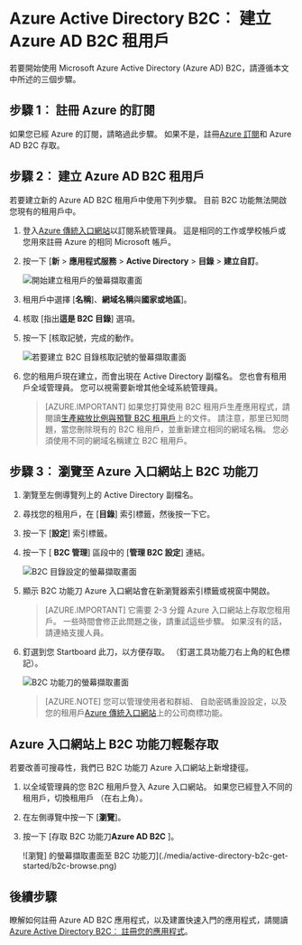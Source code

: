 <properties
    pageTitle="Azure Active Directory B2C︰ 建立 Azure Active Directory B2C 租用戶 |Microsoft Azure"
    description="如何建立 Azure Active Directory B2C 租用戶主題"
    services="active-directory-b2c"
    documentationCenter=""
    authors="swkrish"
    manager="mbaldwin"
    editor="bryanla"/>

<tags
    ms.service="active-directory-b2c"
    ms.workload="identity"
    ms.tgt_pltfrm="na"
    ms.topic="article"
    ms.devlang="na"
    ms.date="08/30/2016"
    ms.author="swkrish"/>

# <a name="azure-active-directory-b2c-create-an-azure-ad-b2c-tenant"></a>Azure Active Directory B2C︰ 建立 Azure AD B2C 租用戶

若要開始使用 Microsoft Azure Active Directory (Azure AD) B2C，請遵循本文中所述的三個步驟。

## <a name="step-1-sign-up-for-an-azure-subscription"></a>步驟 1︰ 註冊 Azure 的訂閱

如果您已經 Azure 的訂閱，請略過此步驟。 如果不是，註冊[Azure 訂閱](../active-directory/sign-up-organization.md)和 Azure AD B2C 存取。

## <a name="step-2-create-an-azure-ad-b2c-tenant"></a>步驟 2︰ 建立 Azure AD B2C 租用戶

若要建立新的 Azure AD B2C 租用戶中使用下列步驟。 目前 B2C 功能無法開啟您現有的租用戶中。

1. 登入[Azure 傳統入口網站](https://manage.windowsazure.com/)以訂閱系統管理員。 這是相同的工作或學校帳戶或您用來註冊 Azure 的相同 Microsoft 帳戶。
2. 按一下 [**新** > **應用程式服務** > **Active Directory** > **目錄** > **建立自訂**。

    ![開始建立租用戶的螢幕擷取畫面](./media/active-directory-b2c-get-started/new-directory.png)

3. 租用戶中選擇 [**名稱**]、**網域名稱**與**國家或地區**]。
4. 核取 [指出**這是 B2C 目錄**] 選項。
5. 按一下 [核取記號，完成的動作。

    ![若要建立 B2C 目錄核取記號的螢幕擷取畫面](./media/active-directory-b2c-get-started/create-b2c-directory.png)

6. 您的租用戶現在建立，而會出現在 Active Directory 副檔名。 您也會有租用戶全域管理員。 您可以視需要新增其他全域系統管理員。

    > [AZURE.IMPORTANT]
    如果您打算使用 B2C 租用戶生產應用程式，請閱讀[生產縮放比例與預覽 B2C 租用戶](active-directory-b2c-reference-tenant-type.md)上的文件。 請注意，那里已知問題，當您刪除現有的 B2C 租用戶，並重新建立相同的網域名稱。 您必須使用不同的網域名稱建立 B2C 租用戶。

## <a name="step-3-navigate-to-the-b2c-features-blade-on-the-azure-portal"></a>步驟 3︰ 瀏覽至 Azure 入口網站上 B2C 功能刀

1. 瀏覽至左側導覽列上的 Active Directory 副檔名。
2. 尋找您的租用戶，在 [**目錄**] 索引標籤，然後按一下它。
3. 按一下 [**設定**] 索引標籤。
4. 按一下 [ **B2C 管理**] 區段中的 [**管理 B2C 設定**] 連結。

    ![B2C 目錄設定的螢幕擷取畫面](./media/active-directory-b2c-get-started/b2c-directory-configure-tab.png)

5. 顯示 B2C 功能刀 Azure 入口網站會在新瀏覽器索引標籤或視窗中開啟。

    > [AZURE.IMPORTANT]
    它需要 2-3 分鐘 Azure 入口網站上存取您租用戶。 一些時間會修正此問題之後，請重試這些步驟。 如果沒有的話，請連絡支援人員。

6. 釘選到您 Startboard 此刀，以方便存取。 （釘選工具功能刀右上角的紅色標記）。

    ![B2C 功能刀的螢幕擷取畫面](./media/active-directory-b2c-get-started/b2c-features-blade.png)

    > [AZURE.NOTE]
    您可以管理使用者和群組、 自助密碼重設設定，以及您的租用戶[Azure 傳統入口網站](https://manage.windowsazure.com/)上的公司商標功能。

## <a name="easy-access-to-the-b2c-features-blade-on-the-azure-portal"></a>Azure 入口網站上 B2C 功能刀輕鬆存取

若要改善可搜尋性，我們已 B2C 功能刀 Azure 入口網站上新增捷徑。

1. 以全域管理員的您 B2C 租用戶登入 Azure 入口網站。 如果您已經登入不同的租用戶，切換租用戶 （在右上角）。
2. 在左側導覽中按一下 [**瀏覽**]。
3. 按一下 [存取 B2C 功能刀**Azure AD B2C** ]。

    ![瀏覽] 的螢幕擷取畫面至 B2C 功能刀](./media/active-directory-b2c-get-started/b2c-browse.png)

## <a name="next-steps"></a>後續步驟

瞭解如何註冊 Azure AD B2C 應用程式，以及建置快速入門的應用程式，請閱讀[Azure Active Directory B2C︰ 註冊您的應用程式](active-directory-b2c-app-registration.md)。
